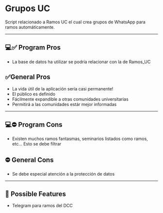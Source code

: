 # Grupos UC
Script relacionado a Ramos UC el cual crea grupos de WhatsApp para ramos automáticamente.

----------------------------------------------------------------------------------------------

## 💻✅ Program Pros
- La base de datos ha utilizar se podría relacionar con la de Ramos_UC

## ✅General Pros
- La vida útil de la aplicación sería casi permanente!
- El público es definido
- Fácilmente expandible a otras comunidades universitarias
- Permitirá a las comunidades estár mejor informadas

----------------------------------------------------------------------------------------------

## 💻⛔ Program Cons
- Existen muchos ramos fantasmas, seminarios listados como ramos, etc... Esto se debe filtrar

## ⛔ General Cons
- Se debe especial atención a la protección de datos

----------------------------------------------------------------------------------------------

## 💽 Possible Features
- Telegram para ramos del DCC
